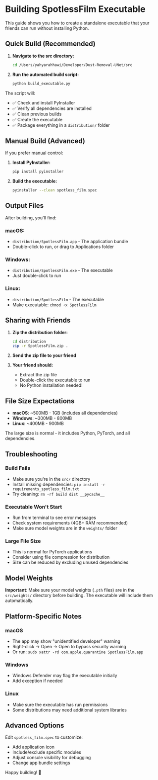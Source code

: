 # Building SpotlessFilm Executable

This guide shows you how to create a standalone executable that your friends can run without installing Python.

## Quick Build (Recommended)

1. **Navigate to the src directory:**
   ```bash
   cd /Users/yahyarahhawi/Developer/Dust-Removal-UNet/src
   ```

2. **Run the automated build script:**
   ```bash
   python build_executable.py
   ```

The script will:
- ✅ Check and install PyInstaller
- ✅ Verify all dependencies are installed
- ✅ Clean previous builds
- ✅ Create the executable
- ✅ Package everything in a `distribution/` folder

## Manual Build (Advanced)

If you prefer manual control:

1. **Install PyInstaller:**
   ```bash
   pip install pyinstaller
   ```

2. **Build the executable:**
   ```bash
   pyinstaller --clean spotless_film.spec
   ```

## Output Files

After building, you'll find:

### macOS:
- `distribution/SpotlessFilm.app` - The application bundle
- Double-click to run, or drag to Applications folder

### Windows:
- `distribution/SpotlessFilm.exe` - The executable
- Just double-click to run

### Linux:
- `distribution/SpotlessFilm` - The executable
- Make executable: `chmod +x SpotlessFilm`

## Sharing with Friends

1. **Zip the distribution folder:**
   ```bash
   cd distribution
   zip -r SpotlessFilm.zip .
   ```

2. **Send the zip file to your friend**

3. **Your friend should:**
   - Extract the zip file
   - Double-click the executable to run
   - No Python installation needed!

## File Size Expectations

- **macOS**: ~500MB - 1GB (includes all dependencies)
- **Windows**: ~300MB - 800MB 
- **Linux**: ~400MB - 900MB

The large size is normal - it includes Python, PyTorch, and all dependencies.

## Troubleshooting

### Build Fails
- Make sure you're in the `src/` directory
- Install missing dependencies: `pip install -r requirements_spotless_film.txt`
- Try cleaning: `rm -rf build dist __pycache__`

### Executable Won't Start
- Run from terminal to see error messages
- Check system requirements (4GB+ RAM recommended)
- Make sure model weights are in the `weights/` folder

### Large File Size
- This is normal for PyTorch applications
- Consider using file compression for distribution
- Size can be reduced by excluding unused dependencies

## Model Weights

**Important**: Make sure your model weights (`.pth` files) are in the `src/weights/` directory before building. The executable will include them automatically.

## Platform-Specific Notes

### macOS
- The app may show "unidentified developer" warning
- Right-click → Open → Open to bypass security warning
- Or run: `sudo xattr -rd com.apple.quarantine SpotlessFilm.app`

### Windows
- Windows Defender may flag the executable initially
- Add exception if needed

### Linux
- Make sure the executable has run permissions
- Some distributions may need additional system libraries

## Advanced Options

Edit `spotless_film.spec` to customize:
- Add application icon
- Include/exclude specific modules
- Adjust console visibility for debugging
- Change app bundle settings

Happy building! 🚀